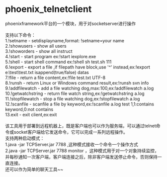 # phoenix_telnetclient
phoenixframework平台的一个模块，用于对socketserver进行操作<br>
<br>
支持以下命令：<br>
1.!setname - setdisplayname,format: !setname=your name<br>
2.!showusers - show all users<br>
3.!showorders - show all instruct<br>
4.!start - start program ex:!start iexplore.exe<br>
5.!shell - start shell command ex:!shell sh test.sh 111<br>
6.!export - export a file ,if filepath have block,use '^' instead,ex:!export e:\\test\\test.txt isappend(true/false) datas<br>
7.!file - return a file content,ex:!file test.txt UTF-8<br>
8.!runsh - return Linux or Windows command result,ex:!runsh svn info<br>
9.!addfilewatch - add a file watching dog,max:100,ex:!addfilewatch a.log<br>
10.!getwatchstring - return file watch string,ex:!getwatchstring a.log<br>
11.!stopfilewatch - stop a file watching dog,ex:!stopfilewatch a.log<br>
12.!scanfile - scanfile a file by keyword,ex:!scanfile a.log test 1,1:contains keyword,0:not contains<br>
13.exit - exit client,ex:exit<br>
<br>
该工具用于部署到远程机器上，既是客户端也可以作为服务端，可以通过telnet命令或socket客户端给它发送命令，它可以完成一系列远程操作。<br>
支持两种启动模式：<br>
1.java -jar TCPServer.jar 7788 ,这种模式接收一个命令一个操作方式<br>
2.java -jar TCPServer.jar 7788 monitor ，这种模式用于对一个对象持续监控，并每秒通知一次客户端，客户端连接之后，除非客户端发送停止命令，否则保持一直连接。<br>
还可以作为简单的聊天工具~~
